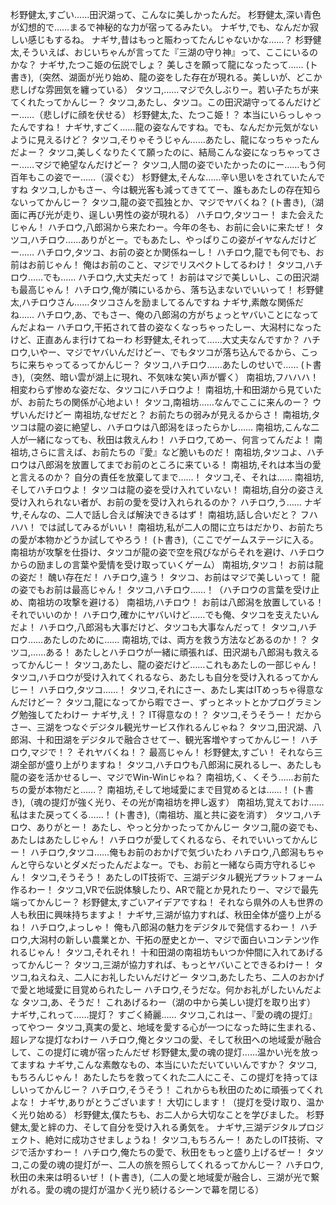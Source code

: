 杉野健太,すごい……田沢湖って、こんなに美しかったんだ。
杉野健太,深い青色が幻想的で……まるで神秘的な力が宿ってるみたい。
ナギサ,でも、なんだか寂しい感じもするね。
ナギサ,昔はもっと賑わってたんじゃないかな……？
杉野健太,そういえば、おじいちゃんが言ってた『三湖の守り神』って、ここにいるのかな？
ナギサ,たつこ姫の伝説でしょ？ 美しさを願って龍になったって……
(ト書き),（突然、湖面が光り始め、龍の姿をした存在が現れる。美しいが、どこか悲しげな雰囲気を纏っている）
タツコ,……マジで久しぶりー。若い子たちが来てくれたってかんじー？
タツコ,あたし、タツコ。この田沢湖守ってるんだけどー……（悲しげに顔を伏せる）
杉野健太,た、たつこ姫！？ 本当にいらっしゃったんですね！
ナギサ,すごく……龍の姿なんですね。でも、なんだか元気がないように見えるけど？
タツコ,そりゃそうじゃん……あたし、龍になっちゃったんだよー？
タツコ,美しくなりたくて願ったのに、結局こんな姿になっちゃってさー……マジで絶望なんだけどー？
タツコ,人間の姿でいたかったのにー……もう何百年もこの姿でー……（涙ぐむ）
杉野健太,そんな……辛い思いをされていたんですね
タツコ,しかもさー、今は観光客も減ってきててー、誰もあたしの存在知らないってかんじー？
タツコ,龍の姿で孤独とか、マジでヤバくね？
(ト書き),（湖面に再び光が走り、逞しい男性の姿が現れる）
ハチロウ,タツコー！ また会えたじゃん！
ハチロウ,八郎潟から来たわー。今年の冬も、お前に会いに来たぜ！
タツコ,ハチロウ……ありがとー。でもあたし、やっぱりこの姿がイヤなんだけどー……
ハチロウ,タツコ、お前の姿とか関係ねーし！
ハチロウ,龍でも何でも、お前はお前じゃん！ 俺はお前のこと、マジでリスペクトしてるわけ！
タツコ,ハチロウ……でも……
ハチロウ,大丈夫だって！ お前はマジで美しいし、この田沢湖も最高じゃん！
ハチロウ,俺が隣にいるから、落ち込まないでいいって！
杉野健太,ハチロウさん……タツコさんを励ましてるんですね
ナギサ,素敵な関係だね……
ハチロウ,あ、でもさー、俺の八郎潟の方がちょっとヤバいことになってんだよねー
ハチロウ,干拓されて昔の姿なくなっちゃったしー、大潟村になったけど、正直あんま行けてねーわ
杉野健太,それって……大丈夫なんですか？
ハチロウ,いやー、マジでヤバいんだけどー、でもタツコが落ち込んでるから、こっちに来ちゃってるってかんじー？
タツコ,ハチロウ……あたしのせいで……
(ト書き),（突然、暗い雲が湖上に現れ、不気味な笑い声が響く）
南祖坊,フハハハ！ 相変わらず惨めな姿だな、タツコにハチロウよ！
南祖坊,十和田湖から見ていたが、お前たちの関係が心地よい！
タツコ,南祖坊……なんでここに来んのー？ ウザいんだけどー
南祖坊,なぜだと？ お前たちの弱みが見えるからさ！
南祖坊,タツコは龍の姿に絶望し、ハチロウは八郎潟をほったらかし……
南祖坊,こんな二人が一緒になっても、秋田は救えんわ！
ハチロウ,てめー、何言ってんだよ！
南祖坊,さらに言えば、お前たちの『愛』など脆いものだ！
南祖坊,タツコよ、ハチロウは八郎潟を放置してまでお前のところに来ている！
南祖坊,それは本当の愛と言えるのか？ 自分の責任を放棄してまで……！
タツコ,そ、それは……
南祖坊,そしてハチロウよ！ タツコは龍の姿を受け入れていない！
南祖坊,自分の姿さえ受け入れられない者が、お前の愛を受け入れられるのか？
ハチロウ,う……
ナギサ,そんなの、二人で話し合えば解決できるはず！
南祖坊,話し合いだと？ フハハハ！ では試してみるがいい！
南祖坊,私が二人の間に立ちはだかり、お前たちの愛が本物かどうか試してやろう！
(ト書き),（ここでゲームステージに入る。南祖坊が攻撃を仕掛け、タツコが龍の姿で空を飛びながらそれを避け、ハチロウからの励ましの言葉や愛情を受け取っていくゲーム）
南祖坊,タツコ！ お前は龍の姿だ！ 醜い存在だ！
ハチロウ,違う！ タツコ、お前はマジで美しいって！ 龍の姿でもお前は最高じゃん！
タツコ,ハチロウ……！（ハチロウの言葉を受け止め、南祖坊の攻撃を避ける）
南祖坊,ハチロウ！ お前は八郎潟を放置している！ それでいいのか！
ハチロウ,確かにヤバいけど……でも俺、タツコを支えたいんだよ！
ハチロウ,八郎潟も大事だけど、タツコも大事なんだって！
タツコ,ハチロウ……あたしのために……
南祖坊,では、両方を救う方法などあるのか！？
タツコ,……ある！ あたしとハチロウが一緒に頑張れば、田沢湖も八郎潟も救えるってかんじー！
タツコ,あたし、龍の姿だけど……これもあたしの一部じゃん！
タツコ,ハチロウが受け入れてくれるなら、あたしも自分を受け入れるってかんじー！
ハチロウ,タツコ……！
タツコ,それにさー、あたし実はITめっちゃ得意なんだけどー？
タツコ,龍になってから暇でさー、ずっとネットとかプログラミング勉強してたわけー
ナギサ,え！？ IT得意なの！？
タツコ,そうそうー！ だからさー、三湖をつなぐデジタル観光サービス作れるんじゃね？
タツコ,田沢湖、八郎潟、十和田湖をデジタルで融合させてー、観光客増やすってかんじー！
ハチロウ,マジで！？ それヤバくね！？ 最高じゃん！
杉野健太,すごい！ それなら三湖全部が盛り上がりますね！
タツコ,ハチロウも八郎潟に戻れるしー、あたしも龍の姿を活かせるしー、マジでWin-Winじゃね？
南祖坊,く、くそう……お前たちの愛が本物だと……？
南祖坊,そして地域愛にまで目覚めるとは……！
(ト書き),（魂の提灯が強く光り、その光が南祖坊を押し返す）
南祖坊,覚えておけ……私はまた戻ってくる……！
(ト書き),（南祖坊、嵐と共に姿を消す）
タツコ,ハチロウ、ありがとー！ あたし、やっと分かったってかんじー
タツコ,龍の姿でも、あたしはあたしじゃん！ ハチロウが愛してくれるなら、それでいいってかんじー！
ハチロウ,タツコ……俺もお前のおかげで気づいたわ
ハチロウ,八郎潟もちゃんと守らないとダメだったんだよなー。でも、お前と一緒なら両方守れるじゃん！
タツコ,そうそう！ あたしのIT技術で、三湖デジタル観光プラットフォーム作るわー！
タツコ,VRで伝説体験したり、ARで龍とか見れたりー、マジで最先端ってかんじー？
杉野健太,すごいアイデアですね！ それなら県外の人も世界の人も秋田に興味持ちますよ！
ナギサ,三湖が協力すれば、秋田全体が盛り上がるね！
ハチロウ,よっしゃ！ 俺も八郎潟の魅力をデジタルで発信するわー！
ハチロウ,大潟村の新しい農業とか、干拓の歴史とかー、マジで面白いコンテンツ作れるじゃん！
タツコ,それそれ！ 十和田湖の南祖坊もいつか仲間に入れてあげるってかんじー？
タツコ,三湖が協力すれば、もっとヤバいことできるわけー！
タツコ,ねえねえ、二人にお礼したいんだけどー
タツコ,あたしたち、二人のおかげで愛と地域愛に目覚められたしー
ハチロウ,そうだな。何かお礼がしたいんだよな
タツコ,あ、そうだ！ これあげるわー（湖の中から美しい提灯を取り出す）
ナギサ,これって……提灯？ すごく綺麗……
タツコ,これはー、『愛の魂の提灯』ってやつー
タツコ,真実の愛と、地域を愛する心が一つになった時に生まれる、超レアな提灯なわけー
ハチロウ,俺とタツコの愛、そして秋田への地域愛が融合して、この提灯に魂が宿ったんだぜ
杉野健太,愛の魂の提灯……温かい光を放ってますね
ナギサ,こんな素敵なもの、本当にいただいていいんですか？
タツコ,もちろんじゃん！ あたしたちを救ってくれた二人にこそ、この提灯を持ってほしいってかんじー？
ハチロウ,そうそう！ これからも秋田のために頑張ってくれよな！
ナギサ,ありがとうございます！ 大切にします！（提灯を受け取り、温かく光り始める）
杉野健太,僕たちも、お二人から大切なことを学びました。
杉野健太,愛と絆の力、そして自分を受け入れる勇気を。
ナギサ,三湖デジタルプロジェクト、絶対に成功させましょうね！
タツコ,もちろんー！ あたしのIT技術、マジで活かすわー！
ハチロウ,俺たちの愛で、秋田をもっと盛り上げるぜー！
タツコ,この愛の魂の提灯がー、二人の旅を照らしてくれるってかんじー？
ハチロウ,秋田の未来は明るいぜ！
(ト書き),（二人の愛と地域愛が融合し、三湖が光で繋がれる。愛の魂の提灯が温かく光り続けるシーンで幕を閉じる）
